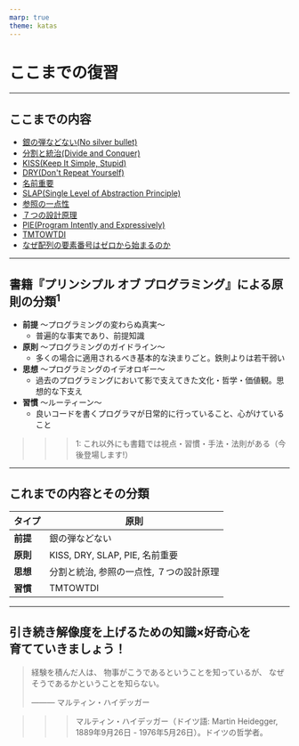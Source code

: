 ```yaml
---
marp: true
theme: katas
---
```

<!-- 
size: 16:9
paginate: true
-->
<!-- header: 勉強会# ― エンジニアとしての解像度を高めるための勉強会-->

# ここまでの復習

<!-- gitリポジトリのURLを貼る -->

---

## ここまでの内容

* [銀の弾などない(No silver bullet)](./01-no_silver_bullets.md)
* [分割と統治(Divide and Conquer)](./02-divide_and_conquer.md)
* [KISS(Keep It Simple, Stupid)](./03-kiss.md)
* [DRY(Don't Repeat Yourself)](./04-dry.md)
* [名前重要](./05-naming_is_important.md)
* [SLAP(Single Level of Abstraction Principle)](./06-slap.md)
* [参照の一点性](./07-single_point_of_reference.md)
* [７つの設計原理](./08-seven_design_principles.md)
* [PIE(Program Intently and Expressively)](./09-pie.md)
* [TMTOWTDI](./10-tmtowtdi.md)
* [なぜ配列の要素番号はゼロから始まるのか](../09-techniques/02-why-index-start-with0.md)

---

## 書籍『プリンシプル オブ プログラミング』による原則の分類$^1$

* **前提** 〜プログラミングの変わらぬ真実〜
    * 普遍的な事実であり、前提知識
* **原則** 〜プログラミングのガイドライン〜
    * 多くの場合に適用されるべき基本的な決まりごと。鉄則よりは若干弱い
* **思想** 〜プログラミングのイデオロギー〜
    * 過去のプログラミングにおいて影で支えてきた文化・哲学・価値観。思想的な下支え
* **習慣** 〜ルーティーン〜
    * 良いコードを書くプログラマが日常的に行っていること、心がけていること

>>> 1: これ以外にも書籍では視点・習慣・手法・法則がある（今後登場します!）

---

## これまでの内容とその分類

|タイプ|原則|
|---|---|
|**前提**|銀の弾などない|
|**原則**|KISS, DRY, SLAP, PIE, 名前重要|
|**思想**|分割と統治, 参照の一点性, ７つの設計原理|
|**習慣**|TMTOWTDI|

---

## 引き続き解像度を上げるための知識×好奇心を<br>育てていきましょう！

> 経験を積んだ人は、
> 物事がこうであるということを知っているが、
> なぜそうであるかということを知らない。
> 
> ――― マルティン・ハイデッガー

>>> マルティン・ハイデッガー（ドイツ語: Martin Heidegger, 1889年9月26日 - 1976年5月26日）。ドイツの哲学者。